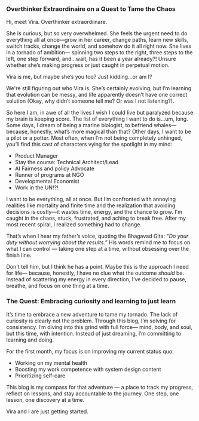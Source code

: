 ### Overthinker Extraordinaire on a Quest to Tame the Chaos

Hi, meet Vira. Overthinker extraordiinare. 

She is curious, but so very overwhelmed. She feels the urgent need to do everything all at once—grow in her career, change paths, learn new skills, switch tracks, change the world, and somehow do it all right now.
She lives in a tornado of ambition— spinning two steps to the right, three steps to the left, one step forward, and...wait, has it been a year already?! Unsure whether she’s making progress or just caught in perpetual motion.

Vira is me, but maybe she’s you too? Just kidding...or am I?

We're still figuring out who Vira is. She’s certainly evolving, but I’m learning that evolution can be messy, and life apparently doesn’t have one correct solution (Okay, why didn’t someone tell me? Or was I not listening?).

So here I am, in awe of all the lives I wish I could live but paralyzed because my brain is keeping score. The list of everything I want to do is...um, long.
Some days, I dream of being a marine biologist, to befriend whales—because, honestly, what’s more magical than that? Other days, I want to be a pilot or a potter. Most often, when I’m not being completely unhinged, you’ll find this cast of characters vying for the spotlight in my mind:
* Product Manager
* Stay the course: Technical Architect/Lead 
* AI Fairness and policy Advocate
* Runner of programs at NGO 
* Developmental Economist
* Work in the UN!?! 

 
I want to be everything, all at once. But I’m confronted with annoying realities like mortality and finite time and the realization that avoiding decisions is costly—it wastes time, energy, and the chance to grow. I'm caught in the chaos, stuck, frustrated, and aching to break free. After my most recent spiral, I realized something had to change. 

That’s when I hear my father’s voice, quoting the Bhagavad Gita: _“Do your duty without worrying about the results.”_ His words remind me to focus on what I can control — taking one step at a time, without obsessing over the finish line.

Don't tell him, but I think he has a point. Maybe this is the approach I need for life— because, honestly, I have no clue what the outcome _should_ be. Instead of scattering my energy in every direction, I’ve decided to pause, breathe, and focus on one thing at a time. 

### The Quest: Embracing curiosity and learning to just learn 

It’s time to embrace a new adventure to tame my tornado. The lack of curiosity is clearly not the problem. Through this blog, I’m solving for consistency. I’m diving into this grind with full force— mind, body, and soul, but this time, with intention. Instead of just dreaming, I’m committing to learning and doing.

For the first month, my focus is on improving my current status quo:
* Working on my mental health
* Boosting my work competence with system design content
* Prioritizing self-care

This blog is my compass for that adventure — a place to track my progress, reflect on lessons, and stay accountable to the journey. One step, one lesson, one discovery at a time.

Vira and I are just getting started.
